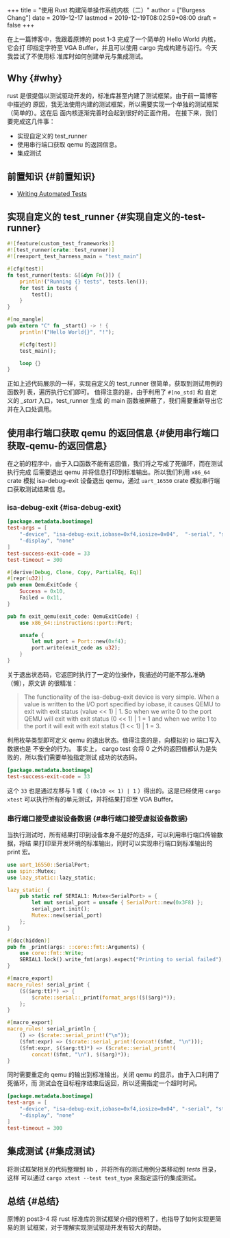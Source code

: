 +++
title = "使用 Rust 构建简单操作系统内核（二）"
author = ["Burgess Chang"]
date = 2019-12-17
lastmod = 2019-12-19T08:02:59+08:00
draft = false
+++

在上一篇博客中，我跟着原博的 post 1-3 完成了一个简单的 Hello World 内核，它会打
印指定字符至 VGA Buffer，并且可以使用 cargo 完成构建与运行。今天我尝试了不使用标
准库时如何创建单元与集成测试。


## Why {#why}

rust 是很提倡以测试驱动开发的，标准库甚至内建了测试框架。由于前一篇博客中描述的
原因，我无法使用内建的测试框架，所以需要实现一个单独的测试框架（简单的）。这在后
面内核逐渐完善时会起到很好的正面作用。
在接下来，我们要完成这几件事：

-   实现自定义的 test\_runner
-   使用串行端口获取 qemu 的返回信息。
-   集成测试


## 前置知识 {#前置知识}

-   [Writing Automated Tests](https://doc.rust-lang.org/book/ch11-00-testing.html)


## 实现自定义的 test\_runner {#实现自定义的-test-runner}

```rust
#![feature(custom_test_frameworks)]
#![test_runner(crate::test_runner)]
#![reexport_test_harness_main = "test_main"]

#[cfg(test)]
fn test_runner(tests: &[&dyn Fn()]) {
    println!("Running {} tests", tests.len());
    for test in tests {
        test();
    }
}

#[no_mangle]
pub extern "C" fn _start() -> ! {
    println!("Hello World{}", "!");

    #[cfg(test)]
    test_main();

    loop {}
}
```

正如上述代码展示的一样，实现自定义的 test\_runner 很简单，获取到测试用例的函数列
表，遍历执行它们即可。
值得注意的是，由于利用了 `#[no_std]` 和 自定义的 _\_start_ 入口，test\_runner 生成
的 main 函数被屏蔽了，我们需要重新导出它并在入口处调用。


## 使用串行端口获取 qemu 的返回信息 {#使用串行端口获取-qemu-的返回信息}

在之前的程序中，由于入口函数不能有返回值，我们将之写成了死循环，而在测试执行完成
后需要退出 qemu 并将信息打印到标准输出。所以我们利用 `x86_64` crate 模拟
isa-debug-exit 设备退出 qemu，通过 `uart_16550` crate 模拟串行端口获取测试结果信
息。


### isa-debug-exit {#isa-debug-exit}

```toml
[package.metadata.bootimage]
test-args = [
    "-device", "isa-debug-exit,iobase=0xf4,iosize=0x04",  "-serial", "stdio",
    "-display", "none"
]
test-success-exit-code = 33
test-timeout = 300
```

```rust
#[derive(Debug, Clone, Copy, PartialEq, Eq)]
#[repr(u32)]
pub enum QemuExitCode {
    Success = 0x10,
    Failed = 0x11,
}

pub fn exit_qemu(exit_code: QemuExitCode) {
    use x86_64::instructions::port::Port;

    unsafe {
        let mut port = Port::new(0xf4);
        port.write(exit_code as u32);
    }
}
```

关于退出状态码，它返回时执行了一定的位操作，我描述的可能不那么准确（懒），原文讲
的很精准：

> The functionality of the isa-debug-exit device is very simple. When a value is
> written to the I/O port specified by iobase, it causes QEMU to exit with exit
> status (value << 1) | 1. So when we write 0 to the port QEMU will exit with exit
> status (0 << 1) | 1 = 1 and when we write 1 to the port it will exit with exit
> status (1 << 1) | 1 = 3.

利用枚举类型即可定义 qemu 的退出状态。值得注意的是，向模拟的 io 端口写入数据也是
不安全的行为。
事实上， cargo test 会将 0 之外的返回值都认为是失败的，所以我们需要单独指定测试
成功的状态码。

```toml
[package.metadata.bootimage]
test-success-exit-code = 33
```

这个 `33` 也是通过左移与 1 或（ `(0x10 << 1) | 1` ）得出的。这是已经使用 `cargo
xtest` 可以执行所有的单元测试，并将结果打印至 VGA Buffer。


### 串行端口接受虚拟设备数据 {#串行端口接受虚拟设备数据}

当执行测试时，所有结果打印到设备本身不是好的选择，可以利用串行端口传输数据，将结
果打印至开发环境的标准输出，同时可以实现串行端口到标准输出的 print 宏。

```rust
use uart_16550::SerialPort;
use spin::Mutex;
use lazy_static::lazy_static;

lazy_static! {
    pub static ref SERIAL1: Mutex<SerialPort> = {
        let mut serial_port = unsafe { SerialPort::new(0x3F8) };
        serial_port.init();
        Mutex::new(serial_port)
    };
}

#[doc(hidden)]
pub fn _print(args: ::core::fmt::Arguments) {
    use core::fmt::Write;
    SERIAL1.lock().write_fmt(args).expect("Printing to serial failed");
}

#[macro_export]
macro_rules! serial_print {
    ($($arg:tt)*) => {
        $crate::serial::_print(format_args!($($arg)*));
    };
}

#[macro_export]
macro_rules! serial_println {
    () => ($crate::serial_print!("\n"));
    ($fmt:expr) => ($crate::serial_print!(concat!($fmt, "\n")));
    ($fmt:expr, $($arg:tt)*) => ($crate::serial_print!(
        concat!($fmt, "\n"), $($arg)*));
}
```

同时需要重定向 qemu 的输出到标准输出，关闭 qemu 的显示。由于入口利用了死循环，而
测试会在目标程序结束后返回，所以还需指定一个超时时间。

```toml
[package.metadata.bootimage]
test-args = [
    "-device", "isa-debug-exit,iobase=0xf4,iosize=0x04", "-serial", "stdio",
    "-display", "none"
]
test-timeout = 300
```


## 集成测试 {#集成测试}

将测试框架相关的代码整理到 lib ，并将所有的测试用例分类移动到 _tests_ 目录，这样
可以通过 `cargo xtest --test test_type` 来指定运行的集成测试。


## 总结 {#总结}

原博的 post3-4 将 rust 标准库的测试框架介绍的很明了，也指导了如何实现更简易的测
试框架，对于理解实现测试驱动开发有较大的帮助。
